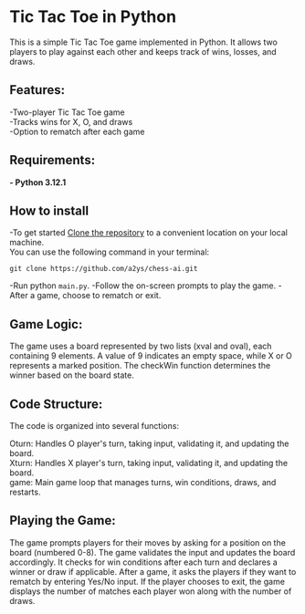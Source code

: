 # Tic Tac Toe in Python

This is a simple Tic Tac Toe game implemented in Python. It allows two players to play against each other and keeps track of wins, losses, and draws.

## Features:

-Two-player Tic Tac Toe game <br/>
-Tracks wins for X, O, and draws <br/>
-Option to rematch after each game <br/>

## Requirements:

**- Python 3.12.1**

## How to install

-To get started [Clone the repository](https://github.com/git-guides/git-clone) to a convenient location on your local machine. <br/>
You can use the following command in your terminal:

```shell
git clone https://github.com/a2ys/chess-ai.git
```
-Run python `main.py`.
-Follow the on-screen prompts to play the game.
-After a game, choose to rematch or exit.

## Game Logic:

The game uses a board represented by two lists (xval and oval), each containing 9 elements. A value of 9 indicates an empty space, while X or O represents a marked position. The checkWin function determines the winner based on the board state.

## Code Structure:

The code is organized into several functions:

Oturn: Handles O player's turn, taking input, validating it, and updating the board. <br/>
Xturn: Handles X player's turn, taking input, validating it, and updating the board. <br/>
game: Main game loop that manages turns, win conditions, draws, and restarts.

## Playing the Game:

The game prompts players for their moves by asking for a position on the board (numbered 0-8). The game validates the input and updates the board accordingly. It checks for win conditions after each turn and declares a winner or draw if applicable. After a game, it asks the players if they want to rematch by entering Yes/No input. If the player chooses to exit, the game displays the number of matches each player won along with the number of draws.
